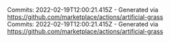 Commits: 2022-02-19T12:00:21.415Z - Generated via https://github.com/marketplace/actions/artificial-grass
<br>
Commits: 2022-02-19T12:00:21.415Z - Generated via https://github.com/marketplace/actions/artificial-grass
<br>
